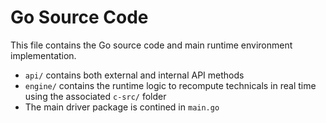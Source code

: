 # Go Source Code

This file contains the Go source code and main runtime environment implementation.<br>
- `api/` contains both external and internal API methods 
- `engine/` contains the runtime logic to recompute technicals in real time using the associated `c-src/` folder
- The main driver package is contined in `main.go`
